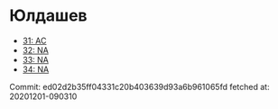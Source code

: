 # Юлдашев
- [31: AC](31.md)
- [32: NA](32.md)
- [33: NA](33.md)
- [34: NA](34.md)

Commit: ed02d2b35ff04331c20b403639d93a6b961065fd
 fetched at: 20201201-090310
